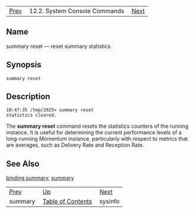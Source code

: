 |     |     |     |
| --- | --- | --- |
| [Prev](console_commands.summary)  | 12.2. System Console Commands |  [Next](console_commands.sysinfo.php) |

<a name="console_commands.summary_reset"></a>
## Name

summary reset — reset summary statistics

## Synopsis

`summary reset`

<a name="idp16480128"></a>
## Description

```
10:47:35 /tmp/2025> summary reset
statistics cleared.
```

The **summary reset**       command resets the statistics counters of the running instance. It is useful for determining the current performance levels of a long-running Momentum instance, particularly with respect to metrics that are averages, such as Delivery Rate and Reception Rate.

<a name="idp16482992"></a>
## See Also

[binding summary](console_commands.binding_summary "binding summary"), [summary](console_commands.summary.php "summary")

|     |     |     |
| --- | --- | --- |
| [Prev](console_commands.summary)  | [Up](console.commands.non-module.php) |  [Next](console_commands.sysinfo.php) |
| summary  | [Table of Contents](index) |  sysinfo |
